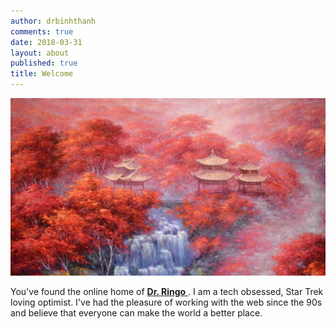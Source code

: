 ```yaml
---
author: drbinhthanh
comments: true
date: 2018-03-31
layout: about
published: true
title: Welcome
---
```


![](/assets/img/banner.jpg)

You've found the online home of [**Dr. Ringo**
](https://drringo.github.io). I am a tech obsessed, Star Trek loving optimist. I've had the pleasure of working with the web since the 90s and believe that everyone can make the world a better place.
